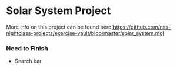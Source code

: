 # Solar System Project
More info on this project can be found here[https://github.com/nss-nightclass-projects/exercise-vault/blob/master/solar_system.md]

### Need to Finish
 - Search bar
